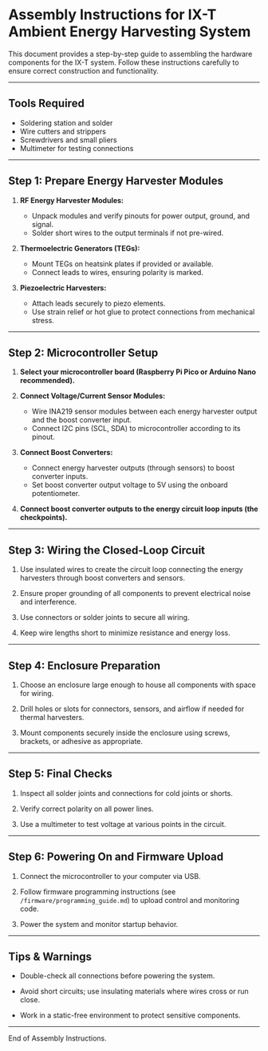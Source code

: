 # Assembly Instructions for IX-T Ambient Energy Harvesting System

This document provides a step-by-step guide to assembling the hardware components for the IX-T system. Follow these instructions carefully to ensure correct construction and functionality.

---

## Tools Required

- Soldering station and solder  
- Wire cutters and strippers  
- Screwdrivers and small pliers  
- Multimeter for testing connections  

---

## Step 1: Prepare Energy Harvester Modules

1. **RF Energy Harvester Modules:**  
   - Unpack modules and verify pinouts for power output, ground, and signal.  
   - Solder short wires to the output terminals if not pre-wired.

2. **Thermoelectric Generators (TEGs):**  
   - Mount TEGs on heatsink plates if provided or available.  
   - Connect leads to wires, ensuring polarity is marked.

3. **Piezoelectric Harvesters:**  
   - Attach leads securely to piezo elements.  
   - Use strain relief or hot glue to protect connections from mechanical stress.

---

## Step 2: Microcontroller Setup

1. **Select your microcontroller board (Raspberry Pi Pico or Arduino Nano recommended).**

2. **Connect Voltage/Current Sensor Modules:**  
   - Wire INA219 sensor modules between each energy harvester output and the boost converter input.  
   - Connect I2C pins (SCL, SDA) to microcontroller according to its pinout.

3. **Connect Boost Converters:**  
   - Connect energy harvester outputs (through sensors) to boost converter inputs.  
   - Set boost converter output voltage to 5V using the onboard potentiometer.

4. **Connect boost converter outputs to the energy circuit loop inputs (the checkpoints).**

---

## Step 3: Wiring the Closed-Loop Circuit

1. Use insulated wires to create the circuit loop connecting the energy harvesters through boost converters and sensors.

2. Ensure proper grounding of all components to prevent electrical noise and interference.

3. Use connectors or solder joints to secure all wiring.

4. Keep wire lengths short to minimize resistance and energy loss.

---

## Step 4: Enclosure Preparation

1. Choose an enclosure large enough to house all components with space for wiring.

2. Drill holes or slots for connectors, sensors, and airflow if needed for thermal harvesters.

3. Mount components securely inside the enclosure using screws, brackets, or adhesive as appropriate.

---

## Step 5: Final Checks

1. Inspect all solder joints and connections for cold joints or shorts.

2. Verify correct polarity on all power lines.

3. Use a multimeter to test voltage at various points in the circuit.

---

## Step 6: Powering On and Firmware Upload

1. Connect the microcontroller to your computer via USB.

2. Follow firmware programming instructions (see `/firmware/programming_guide.md`) to upload control and monitoring code.

3. Power the system and monitor startup behavior.

---

## Tips & Warnings

- Double-check all connections before powering the system.

- Avoid short circuits; use insulating materials where wires cross or run close.

- Work in a static-free environment to protect sensitive components.

---

End of Assembly Instructions.

